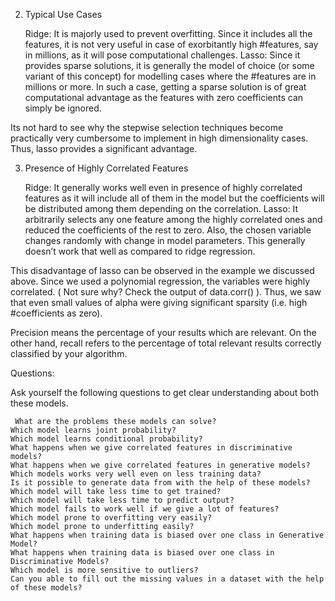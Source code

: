 
2. Typical Use Cases

    Ridge: It is majorly used to prevent overfitting. Since it includes all the features, it is not very useful in case of exorbitantly high #features, say in millions, as it will pose computational challenges.
    Lasso: Since it provides sparse solutions, it is generally the model of choice (or some variant of this concept) for modelling cases where the #features are in millions or more. In such a case, getting a sparse solution is of great computational advantage as the features with zero coefficients can simply be ignored.

Its not hard to see why the stepwise selection techniques become practically very cumbersome to implement in high dimensionality cases. Thus, lasso provides a significant advantage.

 
3. Presence of Highly Correlated Features

    Ridge: It generally works well even in presence of highly correlated features as it will include all of them in the model but the coefficients will be distributed among them depending on the correlation.
    Lasso: It arbitrarily selects any one feature among the highly correlated ones and reduced the coefficients of the rest to zero. Also, the chosen variable changes randomly with change in model parameters. This generally doesn’t work that well as compared to ridge regression.

This disadvantage of lasso can be observed in the example we discussed above. Since we used a polynomial regression, the variables were highly correlated. ( Not sure why? Check the output of data.corr() ). Thus, we saw that even small values of alpha were giving significant sparsity (i.e. high #coefficients as zero).










Precision means the percentage of your results which are relevant. On the other hand, recall refers to the percentage of total relevant results correctly classified by your algorithm.








Questions:

Ask yourself the following questions to get clear understanding about both these models.

    ‌ What are the problems these models can solve?
    ‌Which model learns joint probability?
    ‌Which model learns conditional probability?
    ‌What happens when we give correlated features in discriminative models?
    ‌What happens when we give correlated features in generative models?
    ‌Which models works very well even on less training data?
    Is it possible to generate data from with the help of these models?
    ‌Which model will take less time to get trained?
    ‌Which model will take less time to predict output?
    ‌Which model fails to work well if we give a lot of features?
    ‌Which model prone to overfitting very easily?
    ‌Which model prone to underfitting easily?
    ‌What happens when training data is biased over one class in Generative Model?
    ‌What happens when training data is biased over one class in Discriminative Models?
    ‌Which model is more sensitive to outliers?
    ‌Can you able to fill out the missing values in a dataset with the help of these models?